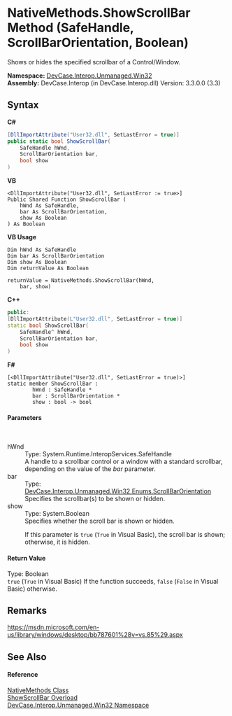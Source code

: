 # NativeMethods.ShowScrollBar Method (SafeHandle, ScrollBarOrientation, Boolean)
 

Shows or hides the specified scrollbar of a Control/Window.

**Namespace:**&nbsp;<a href="N_DevCase_Interop_Unmanaged_Win32">DevCase.Interop.Unmanaged.Win32</a><br />**Assembly:**&nbsp;DevCase.Interop (in DevCase.Interop.dll) Version: 3.3.0.0 (3.3)

## Syntax

**C#**<br />
``` C#
[DllImportAttribute("User32.dll", SetLastError = true)]
public static bool ShowScrollBar(
	SafeHandle hWnd,
	ScrollBarOrientation bar,
	bool show
)
```

**VB**<br />
``` VB
<DllImportAttribute("User32.dll", SetLastError := true>]
Public Shared Function ShowScrollBar ( 
	hWnd As SafeHandle,
	bar As ScrollBarOrientation,
	show As Boolean
) As Boolean
```

**VB Usage**<br />
``` VB Usage
Dim hWnd As SafeHandle
Dim bar As ScrollBarOrientation
Dim show As Boolean
Dim returnValue As Boolean

returnValue = NativeMethods.ShowScrollBar(hWnd, 
	bar, show)
```

**C++**<br />
``` C++
public:
[DllImportAttribute(L"User32.dll", SetLastError = true)]
static bool ShowScrollBar(
	SafeHandle^ hWnd, 
	ScrollBarOrientation bar, 
	bool show
)
```

**F#**<br />
``` F#
[<DllImportAttribute("User32.dll", SetLastError = true)>]
static member ShowScrollBar : 
        hWnd : SafeHandle * 
        bar : ScrollBarOrientation * 
        show : bool -> bool 

```


#### Parameters
&nbsp;<dl><dt>hWnd</dt><dd>Type: System.Runtime.InteropServices.SafeHandle<br />A handle to a scrollbar control or a window with a standard scrollbar, depending on the value of the *bar* parameter.</dd><dt>bar</dt><dd>Type: <a href="T_DevCase_Interop_Unmanaged_Win32_Enums_ScrollBarOrientation">DevCase.Interop.Unmanaged.Win32.Enums.ScrollBarOrientation</a><br />Specifies the scrollbar(s) to be shown or hidden.</dd><dt>show</dt><dd>Type: System.Boolean<br />Specifies whether the scroll bar is shown or hidden. 

 If this parameter is `true` (`True` in Visual Basic), the scroll bar is shown; otherwise, it is hidden.</dd></dl>

#### Return Value
Type: Boolean<br />`true` (`True` in Visual Basic) If the function succeeds, `false` (`False` in Visual Basic) otherwise.

## Remarks
<a href="https://msdn.microsoft.com/en-us/library/windows/desktop/bb787601%28v=vs.85%29.aspx" target="_blank">https://msdn.microsoft.com/en-us/library/windows/desktop/bb787601%28v=vs.85%29.aspx</a>

## See Also


#### Reference
<a href="T_DevCase_Interop_Unmanaged_Win32_NativeMethods">NativeMethods Class</a><br /><a href="Overload_DevCase_Interop_Unmanaged_Win32_NativeMethods_ShowScrollBar">ShowScrollBar Overload</a><br /><a href="N_DevCase_Interop_Unmanaged_Win32">DevCase.Interop.Unmanaged.Win32 Namespace</a><br />
